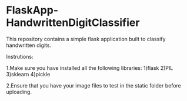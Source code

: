 # FlaskApp-HandwrittenDigitClassifier
This repository contains a simple flask application built to classify handwritten digits.


Instrutions:

1.Make sure you have installed all the following libraries:
      1)flask
      2)PIL
      3)sklearn
      4)pickle

2.Ensure that you have your image files to test in the static folder before uploading.



